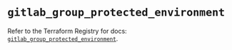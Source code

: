 # `gitlab_group_protected_environment`

Refer to the Terraform Registry for docs: [`gitlab_group_protected_environment`](https://registry.terraform.io/providers/gitlabhq/gitlab/18.2.0/docs/resources/group_protected_environment).
